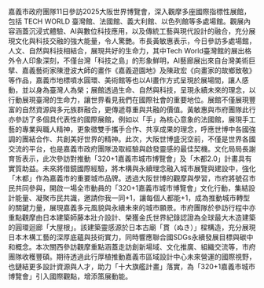 嘉義市政府團隊11日參訪2025大阪世界博覽會，深入觀摩多座國際指標性展館，包括 TECH WORLD 臺灣館、法國館、義大利館、以色列館等多處場館。觀展內容涵蓋沉浸式體驗、AI與數位科技應用，以及傳統工藝與現代設計的融合，充分展現文化與科技交融的強大能量，令人驚艷。市長黃敏惠表示，今日參訪多處場館，人文、自然與科技相結合，展現共好的生命力，其中Tech World臺灣館的展出格外令人印象深刻，不僅台灣「科技之島」的形象鮮明，AI藝廊展出來自台灣美術巨擘、嘉義藝術家陳澄波大師的畫作《嘉義遊園地》及陳政宏《向畫家的故鄉致敬》等作品，嘉義市地標噴水圓環、美術館等也以AI畫作方式呈現於展場間，讓人感動，並以身為臺灣人為榮；展館透過生命、自然與科技，呈現永續未來的理念，以行動展現臺灣的生命力，讓世界看見我們在國際社會的重要地位。展館不僅展現豐富的自然資源與多元族群融合，更傳遞尊重與共融的價值。黃敏惠與市府團隊此行亦參訪了多個具代表性的國際展館，例如以「手」為核心意象的法國館，展現手工藝的專業與職人精神，更象徵雙手攜手合作、共享成果的理念，呼應世博中各國強調的團結合作、共創美好世界的精神。此次，大阪世博盛況空前，不僅是世界各國交流的平台，也是嘉義市政府團隊汲取經驗與啟發靈感的最佳契機。文化局局長謝育哲表示，此次參訪對推動「320+1嘉義市城市博覽會」及「木都2.0」計畫具有實質助益。未來將借鏡國際經驗，將木構與永續理念融入城市展覽與建設中，強化「木都」作為嘉義市的重要城市品牌。透過大阪世博的觀摩與學習，市府將號召市民共同參與，開啟一場全市動員的「320+1嘉義市城市博覽會」文化行動，集結設計能量、凝聚市民共識，邀請你我一同+1，讓每個人都能+1，成為推動城市轉型的關鍵力量，展現嘉義多元風貌與永續未來的城市願景。市府團隊於參訪行程中亦重點觀摩由日本建築師藤本壯介設計、榮獲金氏世界紀錄認證為全球最大木造建築的圓環迴廊「大屋根」。該建築靈感源於日本古廟「貫（ぬき）」樑構造，充分展現日本木構工藝的深厚底蘊與技術實力，同時響應聯合國SDGs永續發展目標與碳中和概念。本次關西參訪觀摩重點涵蓋走訪創新場域、文化推廣、組織交流等，市府團隊收穫豐碩。期待透過此行厚植推動嘉義市區域設計中心未來營運的國際視野，也鏈結更多設計資源與人才，助力「十大旗艦計畫」落實，為「320+1嘉義市城市博覽會」引入國際觀點，增添策展動能。